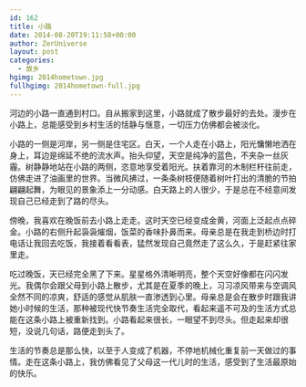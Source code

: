 ```yaml
---
id: 162
title: 小路
date: 2014-08-20T19:11:58+00:00
author: ZerUniverse
layout: post
categories:
  - 故乡
hgimg: 2014hometown.jpg
fullhgimg: 2014hometown-full.jpg
---
```

河边的小路一直通到村口。自从搬家到这里，小路就成了散步最好的去处。漫步在小路上，总能感受到乡村生活的恬静与惬意，一切压力仿佛都会被淡化。

小路的一侧是河岸，另一侧是住宅区。白天，一个人走在小路上，阳光<!--more-->慵懒地洒在身上，耳边是绵延不绝的流水声。抬头仰望，天空是纯净的蓝色，不夹杂一丝灰霾。树静静地站在小路的两侧，恣意地享受着阳光。扶着靠河的木制栏杆往前走，仿佛走进了油画里的世界。当微风拂过，一条条树枝便随着树叶打出的清脆的节拍翩翩起舞，为眼见的景象添上一分动感。白天路上的人很少，于是总在不经意间发现自己已经走到了路的尽头。

傍晚，我喜欢在晚饭前去小路上走走。这时天空已经变成金黄，河面上泛起点点碎金。小路的右侧升起袅袅熣烟，饭菜的香味扑鼻而来。母亲总是在我走到桥边时打电话让我回去吃饭，我接着看看表，猛然发现自己竟然走了这么久，于是赶紧往家里走。

吃过晚饭，天已经完全黑了下来。星星格外清晰明亮，整个天空好像都在闪闪发光。我偶尔会跟父母到小路上散步，尤其是在夏季的晚上，习习凉风带来与空调风全然不同的凉爽，舒适的感觉从肌肤一直渗透到心里。母亲总是会在散步时跟我讲她小时候的生活，那种被现代快节奏生活完全取代，看起来遥不可及的生活方式总能在这条小路上被重新找到。小路看起来很长，一眼望不到尽头。但走起来却很短，没说几句话，路便走到头了。

生活的节奏总是那么快，以至于人变成了机器，不停地机械化重复前一天做过的事情。走在这条小路上，我仿佛看见了父母这一代儿时的生活，感受到了生活最原始的快乐。
